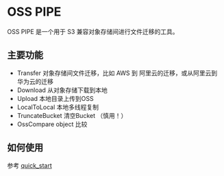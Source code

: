 # OSS PIPE

OSS PIPE 是一个用于 S3 兼容对象存储间进行文件迁移的工具。

## 主要功能

* Transfer
  对象存储间文件迁移，比如 AWS 到 阿里云的迁移，或从阿里云到华为云的迁移
* Download
  从对象存储下载到本地
* Upload
  本地目录上传到OSS
* LocalToLocal
  本地多线程复制
* TruncateBucket
  清空Bucket （慎用！）
* OssCompare
  object 比较

## 如何使用

参考 [quick_start](docs/quick_start.md)